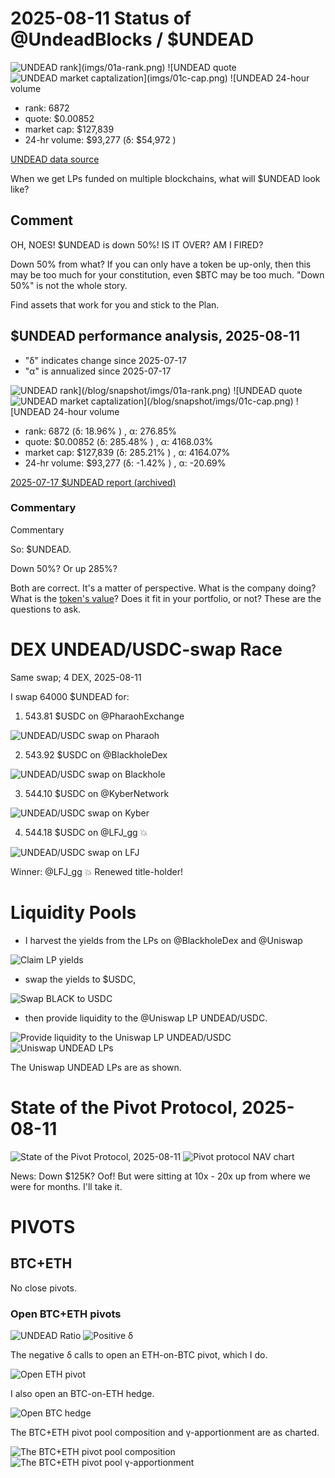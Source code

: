 # 2025-08-11 Status of @UndeadBlocks / $UNDEAD 

![$UNDEAD rank](imgs/01a-rank.png) 
![$UNDEAD quote](imgs/01b-quote.png) 
![$UNDEAD market captalization](imgs/01c-cap.png) 
![$UNDEAD 24-hour volume](imgs/01d-vol.png) 

* rank: 6872 
* quote: $0.00852 
* market cap: $127,839 
* 24-hr volume: $93,277 (δ: $54,972 ) 


[UNDEAD data source](https://www.coingecko.com/en/coins/undead-blocks) 



When we get LPs funded on multiple blockchains, what will $UNDEAD look like? 

## Comment

OH, NOES! $UNDEAD is down 50%! IS IT OVER? AM I FIRED?

Down 50% from what? If you can only have a token be up-only, then this may be too much for your constitution, even $BTC may be too much. "Down 50%" is not the whole story.

Find assets that work for you and stick to the Plan.


## $UNDEAD performance analysis, 2025-08-11 

* "δ" indicates change since 2025-07-17 
* "α" is annualized since 2025-07-17 

![$UNDEAD rank](/blog/snapshot/imgs/01a-rank.png) 
![$UNDEAD quote](/blog/snapshot/imgs/01b-quote.png) 
![$UNDEAD market captalization](/blog/snapshot/imgs/01c-cap.png) 
![$UNDEAD 24-hour volume](/blog/snapshot/imgs/01d-vol.png) 

* rank: 6872 (δ: 18.96% ) , α: 276.85% 
* quote: $0.00852 (δ: 285.48% ) , α: 4168.03% 
* market cap: $127,839 (δ: 285.21% ) , α: 4164.07% 
* 24-hr volume: $93,277 (δ: -1.42% ) , α: -20.69% 

[2025-07-17 $UNDEAD report (archived)](https://github.com/pivoteur/biz/tree/main/blog/snapshot) 

### Commentary

Commentary

So: $UNDEAD.

Down 50%? Or up 285%?

Both are correct. It's a matter of perspective. What is the company doing? What is the [token's value](https://logicalgraphs.blogspot.com/2022/03/value-dialog.html)? Does it fit in your portfolio, or not? These are the questions to ask. 
# DEX UNDEAD/USDC-swap Race 

Same swap; 4 DEX, 2025-08-11 

I swap 64000 $UNDEAD for: 

1. 543.81 $USDC on @PharaohExchange 

![UNDEAD/USDC swap on Pharaoh](imgs/02a-pharaoh.png) 

2. 543.92 $USDC on @BlackholeDex 

![UNDEAD/USDC swap on Blackhole](imgs/02b-blackhole.png) 

3. 544.10 $USDC on @KyberNetwork 

![UNDEAD/USDC swap on Kyber](imgs/02c-kyber.png) 

4. 544.18 $USDC on @LFJ_gg 💥 

![UNDEAD/USDC swap on LFJ](imgs/02d-lfj.png) 

Winner: @LFJ_gg 💥 Renewed title-holder! 
# Liquidity Pools 

* I harvest the yields from the LPs on @BlackholeDex and @Uniswap 

![Claim LP yields](imgs/03a-claim.png) 

* swap the yields to $USDC, 

![Swap BLACK to USDC](imgs/03b-swap.png) 

* then provide liquidity to the @Uniswap LP UNDEAD/USDC. 

![Provide liquidity to the Uniswap LP UNDEAD/USDC](imgs/03c-provide.png) 
![Uniswap UNDEAD LPs](imgs/03d-lps.png) 

The Uniswap UNDEAD LPs are as shown. 
# State of the Pivot Protocol, 2025-08-11 

![State of the Pivot Protocol, 2025-08-11](imgs/04a-state.png) 
![Pivot protocol NAV chart](imgs/04b-chart.png)

News: Down $125K? Oof! But were sitting at 10x - 20x up from where we were for months. I'll take it. 
# PIVOTS 

## BTC+ETH 



No close pivots. 

### Open BTC+ETH pivots 

![UNDEAD Ratio](imgs/05a-ratio.png) 
![Positive δ](imgs/05b-delta.png) 

The negative δ calls to open an ETH-on-BTC pivot, which I do. 

![Open ETH pivot](imgs/05c-open-eth-pivot.png) 

I also open an BTC-on-ETH hedge. 

![Open BTC hedge](imgs/05d-open-btc-hedge.png) 



The BTC+ETH pivot pool composition and γ-apportionment are as charted. 

![The BTC+ETH pivot pool composition](imgs/06a-comp.png) 
![The BTC+ETH pivot pool γ-apportionment](imgs/06b-apport.png) 
